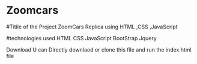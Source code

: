 # Zoomcars

#Titile of the Project
 ZoomCars Replica using HTML ,CSS ,JavaScript

 #technologies used 
 HTML
 CSS
 JavaScript
 BootStrap
 Jquery


 Download
  U can Directly downlaod or clone this file and run the index.html file
